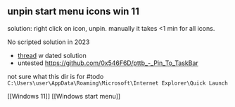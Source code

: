 ## unpin start menu icons win 11
solution: right click on icon, unpin. 
manually it takes <1 min for all icons.

No scripted solution in 2023
- [thread](https://administrator.de/knowledge/powershell-windows-10-modern-apps-an-startmenue-anheften-oder-entfernen-pin-oder-unpin-287368.html) w dated solution 
- untested https://github.com/0x546F6D/pttb_-_Pin_To_TaskBar

not sure what this dir is for #todo
`C:\Users\user\AppData\Roaming\Microsoft\Internet Explorer\Quick Launch`

[[Windows 11]]
[[Windows start menu]]